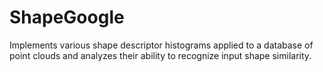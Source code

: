 # ShapeGoogle
Implements various shape descriptor histograms applied to a database of point clouds and analyzes their ability to recognize input shape similarity.
